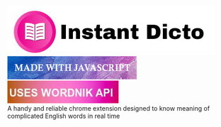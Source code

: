 <img src="Images/HeadName.jpg"></img></br>
<img src="Images/javascript.jpg"></img>
<img src="Images/api.jpg"></img></br>
A handy and reliable chrome extension designed to know meaning of complicated English words in real time
